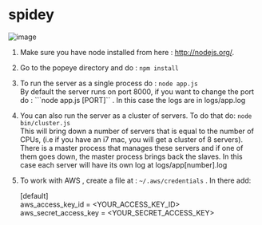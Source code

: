spidey
======
![image](http://media.tumblr.com/tumblr_li2dlulq4Y1qboddt.jpg)

1. Make sure you have node installed from here : http://nodejs.org/. 

2. Go to the popeye directory and do : ```npm install```

3. To run the server as a single process do : ```node app.js``` <br>
	By default the server runs on port 8000, if you want to change the port do : ```node app.js [PORT]`` . In this case the logs are in logs/app.log

4. You can also run the server as a cluster of servers. To do that do: ```node bin/cluster.js```<br> This will bring down a number of servers that is equal to the number of CPUs, (i.e if you have an i7 mac, you will get a cluster of 8 servers). There is a master process that manages these servers and if one of them goes down, the master process brings back the slaves. In this case each server will have its own log at logs/app[number].log

5. To work with AWS , create a file at : ```~/.aws/credentials``` . In there add: <br>

	[default]<br>
	aws_access_key_id = <YOUR_ACCESS_KEY_ID><br>
	aws_secret_access_key = <YOUR_SECRET_ACCESS_KEY><br>
	
